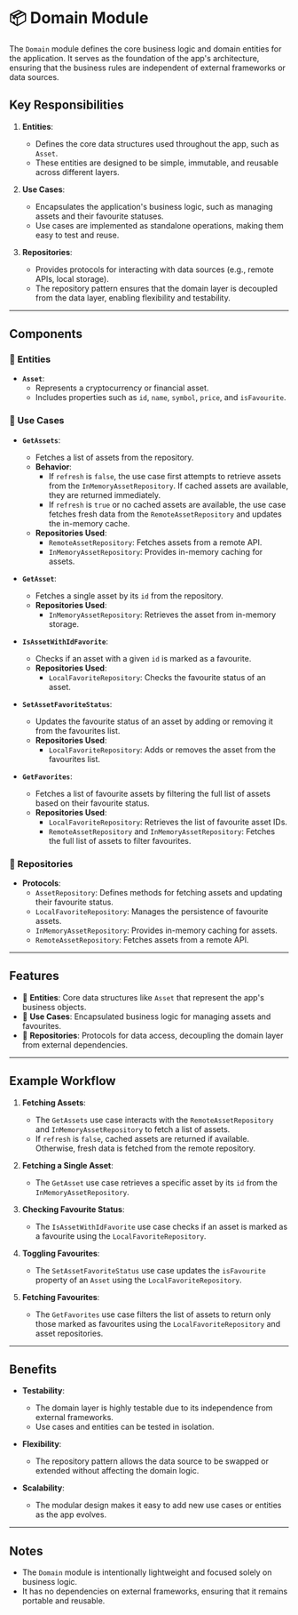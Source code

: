 # 📦 Domain Module

The `Domain` module defines the core business logic and domain entities for the application. It serves as the foundation of the app's architecture, ensuring that the business rules are independent of external frameworks or data sources.

## Key Responsibilities

1. **Entities**:
   - Defines the core data structures used throughout the app, such as `Asset`.
   - These entities are designed to be simple, immutable, and reusable across different layers.

2. **Use Cases**:
   - Encapsulates the application's business logic, such as managing assets and their favourite statuses.
   - Use cases are implemented as standalone operations, making them easy to test and reuse.

3. **Repositories**:
   - Provides protocols for interacting with data sources (e.g., remote APIs, local storage).
   - The repository pattern ensures that the domain layer is decoupled from the data layer, enabling flexibility and testability.

---

## Components

### 🧩 Entities

- **`Asset`**:
  - Represents a cryptocurrency or financial asset.
  - Includes properties such as `id`, `name`, `symbol`, `price`, and `isFavourite`.

### 🔁 Use Cases

- **`GetAssets`**:
  - Fetches a list of assets from the repository.
  - **Behavior**:
    - If `refresh` is `false`, the use case first attempts to retrieve assets from the `InMemoryAssetRepository`. If cached assets are available, they are returned immediately.
    - If `refresh` is `true` or no cached assets are available, the use case fetches fresh data from the `RemoteAssetRepository` and updates the in-memory cache.
  - **Repositories Used**:
    - `RemoteAssetRepository`: Fetches assets from a remote API.
    - `InMemoryAssetRepository`: Provides in-memory caching for assets.

- **`GetAsset`**:
  - Fetches a single asset by its `id` from the repository.
  - **Repositories Used**:
    - `InMemoryAssetRepository`: Retrieves the asset from in-memory storage.

- **`IsAssetWithIdFavorite`**:
  - Checks if an asset with a given `id` is marked as a favourite.
  - **Repositories Used**:
    - `LocalFavoriteRepository`: Checks the favourite status of an asset.

- **`SetAssetFavoriteStatus`**:
  - Updates the favourite status of an asset by adding or removing it from the favourites list.
  - **Repositories Used**:
    - `LocalFavoriteRepository`: Adds or removes the asset from the favourites list.

- **`GetFavorites`**:
  - Fetches a list of favourite assets by filtering the full list of assets based on their favourite status.
  - **Repositories Used**:
    - `LocalFavoriteRepository`: Retrieves the list of favourite asset IDs.
    - `RemoteAssetRepository` and `InMemoryAssetRepository`: Fetches the full list of assets to filter favourites.

### 📜 Repositories

- **Protocols**:
  - `AssetRepository`: Defines methods for fetching assets and updating their favourite status.
  - `LocalFavoriteRepository`: Manages the persistence of favourite assets.
  - `InMemoryAssetRepository`: Provides in-memory caching for assets.
  - `RemoteAssetRepository`: Fetches assets from a remote API.

---

## Features

- 🧩 **Entities**: Core data structures like `Asset` that represent the app's business objects.
- 🔁 **Use Cases**: Encapsulated business logic for managing assets and favourites.
- 📜 **Repositories**: Protocols for data access, decoupling the domain layer from external dependencies.

---

## Example Workflow

1. **Fetching Assets**:
   - The `GetAssets` use case interacts with the `RemoteAssetRepository` and `InMemoryAssetRepository` to fetch a list of assets.
   - If `refresh` is `false`, cached assets are returned if available. Otherwise, fresh data is fetched from the remote repository.

2. **Fetching a Single Asset**:
   - The `GetAsset` use case retrieves a specific asset by its `id` from the `InMemoryAssetRepository`.

3. **Checking Favourite Status**:
   - The `IsAssetWithIdFavorite` use case checks if an asset is marked as a favourite using the `LocalFavoriteRepository`.

4. **Toggling Favourites**:
   - The `SetAssetFavoriteStatus` use case updates the `isFavourite` property of an `Asset` using the `LocalFavoriteRepository`.

5. **Fetching Favourites**:
   - The `GetFavorites` use case filters the list of assets to return only those marked as favourites using the `LocalFavoriteRepository` and asset repositories.

---

## Benefits

- **Testability**:
  - The domain layer is highly testable due to its independence from external frameworks.
  - Use cases and entities can be tested in isolation.

- **Flexibility**:
  - The repository pattern allows the data source to be swapped or extended without affecting the domain logic.

- **Scalability**:
  - The modular design makes it easy to add new use cases or entities as the app evolves.

---

## Notes

- The `Domain` module is intentionally lightweight and focused solely on business logic.
- It has no dependencies on external frameworks, ensuring that it remains portable and reusable.